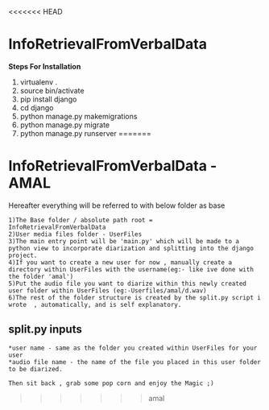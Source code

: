 <<<<<<< HEAD
# InfoRetrievalFromVerbalData <br>
<b> Steps For Installation </b> <br>
1. virtualenv . <br>
2. source bin/activate <br>
3. pip install django <br>
4. cd django <br>
5. python manage.py makemigrations <br>
6. python manage.py migrate <br>
7. python manage.py runserver
=======
# InfoRetrievalFromVerbalData - AMAL

Hereafter everything will be referred to with below folder as base

```
1)The Base folder / absolute path root =      InfoRetrievalFromVerbalData
2)User media files folder - UserFiles
3)The main entry point will be 'main.py' which will be made to a python view to incorporate diarization and splitting into the django project.
4)If you want to create a new user for now , manually create a directory within UserFiles with the username(eg:- like ive done with the folder 'amal')
5)Put the audio file you want to diarize within this newly created user folder within UserFiles (eg:-Userfiles/amal/d.wav)
6)The rest of the folder structure is created by the split.py script i wrote  , automatically, and is self explanatory.
```

## split.py inputs 

```
*user name - same as the folder you created within UserFiles for your user
*audio file name - the name of the file you placed in this user folder to be diarized.
```
```
Then sit back , grab some pop corn and enjoy the Magic ;) 
```
>>>>>>> amal
